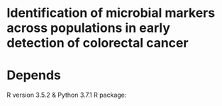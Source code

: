 # Identification of microbial markers across populations in early detection of colorectal cancer
# Depends
R version 3.5.2 & Python 3.7.1
R package: 

